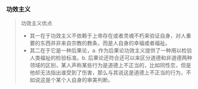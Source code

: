 ### 功效主义
> 功效主义优点
> * 其一在于功效主义不依赖于上帝存在或者灵魂不朽来验证自身，对人重要的东西并非来自宗教的教条，而是人自身的幸福或者福祉。
> * 其二在于它是一种后果论，a. 作为后果论功效主义提供了一种用以检验人类福祉的检验标准。b. 后果论还符合还可以来区分道德和非道德两种领域的区别，某人声称某些行为是道德上不正当的，比如同性恋，但是他却无法指出谁受到了伤害，那么与其说这是道德上不正当的行为，不如说这是个某个人自身的审美判断。
